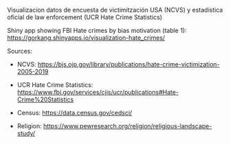 Visualizacion datos de encuesta de victimitzación USA (NCVS) y estadística oficial de law enforcement (UCR Hate Crime Statistics)

Shiny app showing FBI Hate crimes by bias motivation (table 1): https://gorkang.shinyapps.io/visualization-hate_crimes/

Sources: 

- NCVS: https://bjs.ojp.gov/library/publications/hate-crime-victimization-2005-2019

- UCR Hate Crime Statistics: https://www.fbi.gov/services/cjis/ucr/publications#Hate-Crime%20Statistics

- Census:  https://data.census.gov/cedsci/

- Religion: https://www.pewresearch.org/religion/religious-landscape-study/  